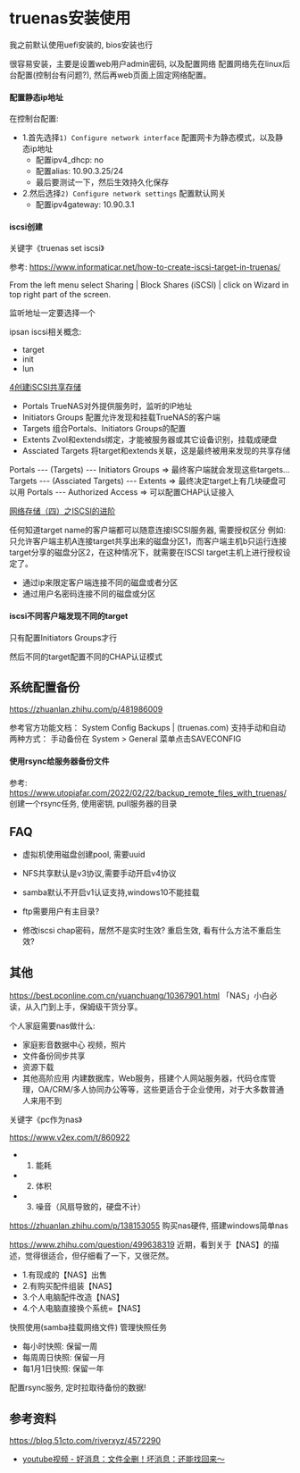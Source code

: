 # truenas安装使用

我之前默认使用uefi安装的, bios安装也行

很容易安装，主要是设置web用户admin密码, 以及配置网络
配置网络先在linux后台配置(控制台有问题?), 然后再web页面上固定网络配置。

#### 配置静态ip地址

在控制台配置:

- 1.首先选择`1) Configure network interface`
  配置网卡为静态模式，以及静态ip地址
  - 配置ipv4_dhcp: no
  - 配置alias: 10.90.3.25/24
  - 最后要测试一下，然后生效持久化保存
- 2.然后选择`2) Configure network settings`
  配置默认网关
  - 配置ipv4gateway: 10.90.3.1

#### iscsi创建

关键字《truenas set iscsi》

参考: https://www.informaticar.net/how-to-create-iscsi-target-in-truenas/

From the left menu select Sharing | Block Shares (iSCSI) | click on Wizard in top right part of the screen.

监听地址一定要选择一个

ipsan iscsi相关概念:
- target
- init
- lun

[4创建iSCSI共享存储](https://juejin.cn/post/7136917385142861854)

- Portals
  TrueNAS对外提供服务时，监听的IP地址
- Initiators Groups
  配置允许发现和挂载TrueNAS的客户端
- Targets
  组合Portals、Initiators Groups的配置
- Extents
  Zvol和extends绑定，才能被服务器或其它设备识别，挂载成硬盘
- Assciated Targets
  将target和extends关联，这是最终被用来发现的共享存储

Portals --- (Targets) --- Initiators Groups
=> 最终客户端就会发现这些targets...
Targets --- (Assciated Targets) --- Extents
=> 最终决定target上有几块硬盘可以用
Portals --- Authorized Access
=> 可以配置CHAP认证接入

[网络存储（四）之ISCSI的进阶](https://www.cnblogs.com/liaojiafa/p/6047550.html)

任何知道target name的客户端都可以随意连接ISCSI服务器, 需要授权区分
例如: 只允许客户端主机A连接target共享出来的磁盘分区1，而客户端主机b只运行连接target分享的磁盘分区2，在这种情况下，就需要在ISCSI target主机上进行授权设定了。

- 通过ip来限定客户端连接不同的磁盘或者分区
- 通过用户名密码连接不同的磁盘或分区

#### iscsi不同客户端发现不同的target

只有配置Initiators Groups才行

然后不同的target配置不同的CHAP认证模式

## 系统配置备份

https://zhuanlan.zhihu.com/p/481986009

参考官方功能文档： System Config Backups | (truenas.com)
支持手动和自动两种方式：
手动备份在 System > General 菜单点击SAVECONFIG

#### 使用rsync给服务器备份文件

参考: https://www.utopiafar.com/2022/02/22/backup_remote_files_with_truenas/
创建一个rsync任务, 使用密钥, pull服务器的目录

## FAQ

- 虚拟机使用磁盘创建pool, 需要uuid
- NFS共享默认是v3协议,需要手动开启v4协议
- samba默认不开启v1认证支持,windows10不能挂载
- ftp需要用户有主目录?

- 修改iscsi chap密码，居然不是实时生效?
  重启生效, 看有什么方法不重启生效?

## 其他

https://best.pconline.com.cn/yuanchuang/10367901.html
「NAS」小白必读，从入门到上手，保姆级干货分享。 

个人家庭需要nas做什么:
- 家庭影音数据中心
  视频，照片
- 文件备份同步共享
- 资源下载
- 其他高阶应用
  内建数据库，Web服务，搭建个人网站服务器，代码仓库管理，OA/CRM/多人协同办公等等，这些更适合于企业使用，对于大多数普通人来用不到

关键字《pc作为nas》

https://www.v2ex.com/t/860922
- 1. 能耗
- 2. 体积
- 3. 噪音（风扇导致的，硬盘不计）

https://zhuanlan.zhihu.com/p/138153055
购买nas硬件, 搭建windows简单nas

https://www.zhihu.com/question/499638319
近期，看到关于【NAS】的描述，觉得很适合，但仔细看了一下，又很茫然。
- 1.有现成的【NAS】出售
- 2.有购买配件组装【NAS】
- 3.个人电脑配件改造【NAS】
- 4.个人电脑直接换个系统=【NAS】

快照使用(samba挂载网络文件)
管理快照任务
- 每小时快照: 保留一周
- 每周周日快照: 保留一月
- 每1月1日快照: 保留一年

配置rsync服务, 定时拉取待备份的数据!

## 参考资料

https://blog.51cto.com/riverxyz/4572290

- [youtube视频 - 好消息：文件全删！坏消息：还能找回来～](https://www.youtube.com/watch?v=_b83F55c_Yc)
